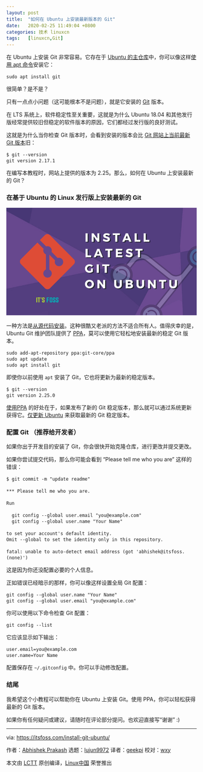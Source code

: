 ```yaml
---
layout: post
title:	"如何在 Ubuntu 上安装最新版本的 Git"
date:	2020-02-25 11:49:04 +0800 
categories:	技术 linuxcn 
tags:	[linuxcn,Git]
---
```



在 Ubuntu 上安装 Git 非常容易。它存在于 [Ubuntu 的主仓库](https://itsfoss.com/ubuntu-repositories/)中，你可以像这样[使用 apt 命令](https://itsfoss.com/apt-command-guide/)安装它：



```
sudo apt install git
```

很简单？是不是？


只有一点点小问题（这可能根本不是问题），就是它安装的 [Git](https://git-scm.com/) 版本。


在 LTS 系统上，软件稳定性至关重要，这就是为什么 Ubuntu 18.04 和其他发行版经常提供较旧但稳定的软件版本的原因，它们都经过发行版的良好测试。


这就是为什么当你检查 Git 版本时，会看到安装的版本会比 [Git 网站上当前最新 Git 版本](https://git-scm.com/downloads)旧：



```
$ git --version
git version 2.17.1
```

在编写本教程时，网站上提供的版本为 2.25。那么，如何在 Ubuntu 上安装最新的 Git？


### 在基于 Ubuntu 的 Linux 发行版上安装最新的 Git


![](/Asserts/Images/album/202002/25/114909wvsxtp5gsyprx75s.png)


一种方法是[从源代码安装](https://itsfoss.com/install-software-from-source-code/)。这种很酷又老派的方法不适合所有人。值得庆幸的是，Ubuntu Git 维护团队提供了 [PPA](https://launchpad.net/%7Egit-core/+archive/ubuntu/ppa)，莫可以使用它轻松地安装最新的稳定 Git 版本。



```
sudo add-apt-repository ppa:git-core/ppa
sudo apt update
sudo apt install git
```

即使你以前使用 `apt` 安装了 Git，它也将更新为最新的稳定版本。



```
$ git --version
git version 2.25.0
```

[使用PPA](https://itsfoss.com/ppa-guide/) 的好处在于，如果发布了新的 Git 稳定版本，那么就可以通过系统更新获得它。[仅更新 Ubuntu](https://itsfoss.com/update-ubuntu/) 来获取最新的 Git 稳定版本。


### 配置 Git （推荐给开发者）


如果你出于开发目的安装了 Git，你会很快开始克隆仓库，进行更改并提交更改。


如果你尝试提交代码，那么你可能会看到 “Please tell me who you are” 这样的错误：



```
$ git commit -m "update readme"

*** Please tell me who you are.

Run

  git config --global user.email "you@example.com"
  git config --global user.name "Your Name"

to set your account's default identity.
Omit --global to set the identity only in this repository.

fatal: unable to auto-detect email address (got 'abhishek@itsfoss.(none)')
```

这是因为你还没配置必要的个人信息。


正如错误已经暗示的那样，你可以像这样设置全局 Git 配置：



```
git config --global user.name "Your Name"
git config --global user.email "you@example.com"
```

你可以使用以下命令检查 Git 配置：



```
git config --list
```

它应该显示如下输出：



```
user.email=you@example.com
user.name=Your Name
```

配置保存在 `~/.gitconfig` 中。你可以手动修改配置。


### 结尾


我希望这个小教程可以帮助你在 Ubuntu 上安装 Git。使用 PPA，你可以轻松获得最新的 Git 版本。


如果你有任何疑问或建议，请随时在评论部分提问。也欢迎直接写“谢谢” :)




---


via: <https://itsfoss.com/install-git-ubuntu/>


作者：[Abhishek Prakash](https://itsfoss.com/author/abhishek/) 选题：[lujun9972](https://github.com/lujun9972) 译者：[geekpi](https://github.com/geekpi) 校对：[wxy](https://github.com/wxy)


本文由 [LCTT](https://github.com/LCTT/TranslateProject) 原创编译，[Linux中国](https://linux.cn/) 荣誉推出
